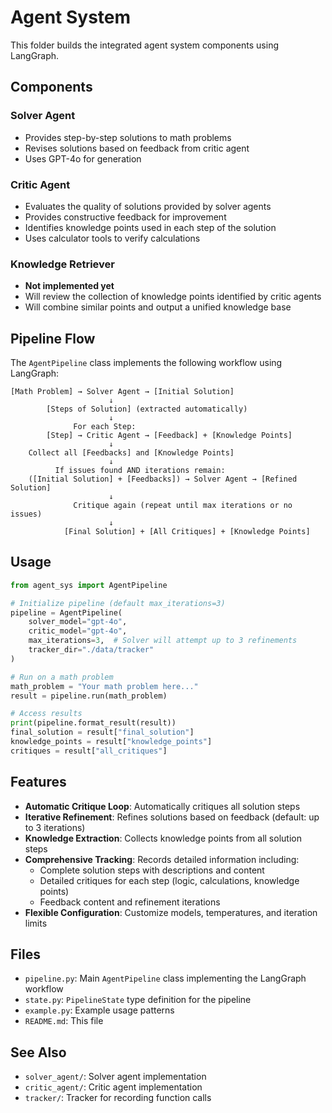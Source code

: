 # Agent System

This folder builds the integrated agent system components using LangGraph.

## Components

### Solver Agent
- Provides step-by-step solutions to math problems
- Revises solutions based on feedback from critic agent
- Uses GPT-4o for generation

### Critic Agent
- Evaluates the quality of solutions provided by solver agents
- Provides constructive feedback for improvement
- Identifies knowledge points used in each step of the solution
- Uses calculator tools to verify calculations

### Knowledge Retriever
- **Not implemented yet**
- Will review the collection of knowledge points identified by critic agents
- Will combine similar points and output a unified knowledge base

## Pipeline Flow

The `AgentPipeline` class implements the following workflow using LangGraph:

```
[Math Problem] → Solver Agent → [Initial Solution]
                      ↓
        [Steps of Solution] (extracted automatically)
                      ↓
              For each Step:
        [Step] → Critic Agent → [Feedback] + [Knowledge Points]
                      ↓
    Collect all [Feedbacks] and [Knowledge Points]
                      ↓
          If issues found AND iterations remain:
    ([Initial Solution] + [Feedbacks]) → Solver Agent → [Refined Solution]
                      ↓
              Critique again (repeat until max iterations or no issues)
                      ↓
            [Final Solution] + [All Critiques] + [Knowledge Points]
```

## Usage

```python
from agent_sys import AgentPipeline

# Initialize pipeline (default max_iterations=3)
pipeline = AgentPipeline(
    solver_model="gpt-4o",
    critic_model="gpt-4o",
    max_iterations=3,  # Solver will attempt up to 3 refinements
    tracker_dir="./data/tracker"
)

# Run on a math problem
math_problem = "Your math problem here..."
result = pipeline.run(math_problem)

# Access results
print(pipeline.format_result(result))
final_solution = result["final_solution"]
knowledge_points = result["knowledge_points"]
critiques = result["all_critiques"]
```

## Features

- **Automatic Critique Loop**: Automatically critiques all solution steps
- **Iterative Refinement**: Refines solutions based on feedback (default: up to 3 iterations)
- **Knowledge Extraction**: Collects knowledge points from all solution steps
- **Comprehensive Tracking**: Records detailed information including:
  - Complete solution steps with descriptions and content
  - Detailed critiques for each step (logic, calculations, knowledge points)
  - Feedback content and refinement iterations
- **Flexible Configuration**: Customize models, temperatures, and iteration limits

## Files

- `pipeline.py`: Main `AgentPipeline` class implementing the LangGraph workflow
- `state.py`: `PipelineState` type definition for the pipeline
- `example.py`: Example usage patterns
- `README.md`: This file

## See Also

- `solver_agent/`: Solver agent implementation
- `critic_agent/`: Critic agent implementation
- `tracker/`: Tracker for recording function calls
